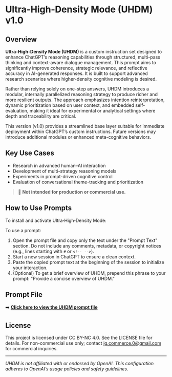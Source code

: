 # Ultra‑High‑Density Mode (UHDM) v1.0

## Overview

**Ultra‑High‑Density Mode (UHDM)** is a custom instruction set designed to enhance ChatGPT’s reasoning capabilities through structured, multi-pass thinking and context-aware dialogue management. This prompt aims to significantly improve coherence, strategic relevance, and reflective accuracy in AI-generated responses. It is built to support advanced research scenarios where higher-density cognitive modeling is desired.

Rather than relying solely on one-step answers, UHDM introduces a modular, internally parallelized reasoning strategy to produce richer and more resilient outputs. The approach emphasizes intention reinterpretation, dynamic prioritization based on user context, and embedded self-evaluation, making it ideal for experimental or analytical settings where depth and traceability are critical.

This version (v1.0) provides a streamlined base layer suitable for immediate deployment within ChatGPT’s custom instructions. Future versions may introduce additional modules or enhanced meta-cognitive behaviors.

## Key Use Cases

* Research in advanced human–AI interaction
* Development of multi-strategy reasoning models
* Experiments in prompt-driven cognitive control
* Evaluation of conversational theme-tracking and prioritization

> 🔬 **Not intended for production or commercial use.**

## How to Use Prompts

To install and activate Ultra‑High‑Density Mode:

To use a prompt:
1. Open the prompt file and copy only the text under the "Prompt Text" section. Do not include any comments, metadata, or copyright notices (e.g., lines starting with `#` or `<!-- -->`).
2. Start a new session in ChatGPT to ensure a clean context.
3. Paste the copied prompt text at the beginning of the session to initialize your interaction.
4. (Optional) To get a brief overview of UHDM, prepend this phrase to your prompt: "Provide a concise overview of UHDM."

## Prompt File

➡️ [**Click here to view the UHDM prompt file**](./UHDM-prompt.txt)

## License

This project is licensed under CC BY-NC 4.0. See the LICENSE file for details. For non-commercial use only; contact ig.commerce.0@gmail.com for commercial inquiries.

---

*UHDM is not affiliated with or endorsed by OpenAI. This configuration adheres to OpenAI’s usage policies and safety guidelines.*
